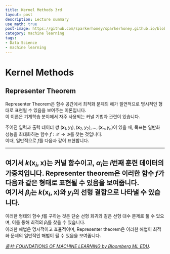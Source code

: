 ```yaml
---
title: Kernel Methods 3rd
layout: post
description: Lecture summary
use_math: true
post-image: https://github.com/sparkerhoney/sparkerhoney.github.io/blob/master/_images/machine%20learning.png?raw=true
category: machine learning
tags:
- Data Science
- machine learning
---
```


# Kernel Methods
## Representer Theorem
Representer Theorem은 함수 공간에서 최적화 문제의 해가 필연적으로 명시적인 형태로 표현될 수 있음을 보여주는 이론입니다.<br> 이 이론은 기계학습 분야에서 자주 사용되는 커널 기법과 관련이 있습니다.<br>

주어진 입력과 출력 데이터 쌍 $(\mathbf{x}_1, y_1), (\mathbf{x}_2, y_2), \dots, (\mathbf{x}_n, y_n)$이 있을 때, 목표는 일반화 성능을 최대화하는 함수 $f: \mathcal{X} \rightarrow \mathcal{Y}$를 찾는 것입니다.<br> 이때, 일반적으로 $f$를 다음과 같이 표현합니다.<br>

---

여기서 $k(\mathbf{x}_i, \mathbf{x})$는 커널 함수이고, $\alpha_i$는 $i$번째 훈련 데이터의 가중치입니다. Representer theorem은 이러한 함수 $f$가 다음과 같은 형태로 표현될 수 있음을 보여줍니다.<br>
여기서 $\beta_i$는 $k(\mathbf{x}_i, \mathbf{x})$와 $y_i$의 선형 결합으로 나타낼 수 있습니다.<br>
---
이러한 형태의 함수 $f$를 구하는 것은 단순 선형 회귀와 같은 선형 대수 문제로 풀 수 있으며, 이를 통해 최적의 $\beta_i$를 찾을 수 있습니다.<br>
이러한 해법은 명시적이고 효율적이며, Representer theorem은 이러한 해법이 최적화 문제의 일반적인 해법이 될 수 있음을 보여줍니다.<br>


[*출처: FOUNDATIONS OF MACHINE LEARNING by Bloomberg ML EDU*](https://bloomberg.github.io/foml/#home).